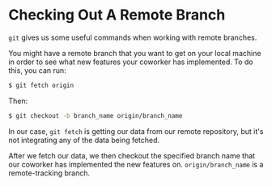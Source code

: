 # Checking Out A Remote Branch

`git` gives us some useful commands when working with remote branches.

You might have a remote branch that you want to get on your local machine in order to see what new features your coworker has implemented. To do this, you can run:

```bash
$ git fetch origin
```

Then:
```bash
$ git checkout -b branch_name origin/branch_name
```

In our case, `git fetch` is getting our data from our remote repository, but it's not integrating any of the data being fetched.

After we fetch our data, we then checkout the specified branch name that our coworker has implemented the new features on. `origin/branch_name` is a remote-tracking branch.
